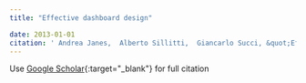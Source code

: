 ```yaml
---
title: "Effective dashboard design"

date: 2013-01-01
citation: ' Andrea Janes,  Alberto Sillitti,  Giancarlo Succi, &quot;Effective dashboard design.&quot;, 2013.'
---
```

Use [Google Scholar](https://scholar.google.com/scholar?q=Effective+dashboard+design){:target="_blank"} for full citation